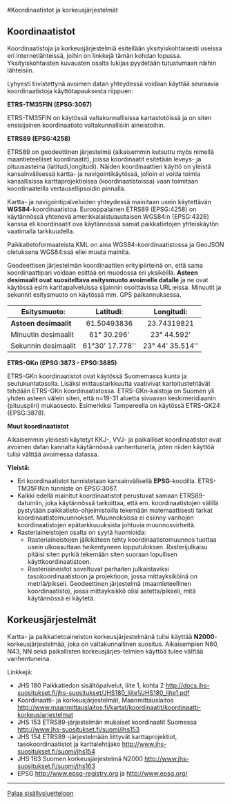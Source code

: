 #Koordinaatistot ja korkeusjärjestelmät

## Koordinaatistot

Koordinaatistoja ja korkeusjärjestelmiä esitellään yksityiskohtaisesti useissa eri internetlähteissä, joihin on linkkejä tämän kohdan lopussa. Yksityiskohtaisten kuvausten osalta lukijaa pyydetään tutustumaan näihin lähteisiin.

Lyhyesti tiivistettynä avoimen datan yhteydessä voidaan käyttää seuraavia koordinaatistoja käyttötapauksesta riippuen:

**ETRS-TM35FIN (EPSG:3067)**

ETRS-TM35FIN on käytössä valtakunnallisissa kartastotöissä ja on siten ensisijainen koordinaatisto valtakunnallisiin aineistoihin. 

**ETRS89 (EPSG:4258)**

ETRS89 on geodeettinen järjestelmä (aikaisemmin kutsuttu myös nimellä maantieteelliset koordinaatit), joissa koordinaatit esitetään leveys- ja pituusasteina (latitudi,longitudi). Näiden koordinaattien käyttö on yleistä kansainvälisessä kartta- ja navigointikäytössä, jolloin ei voida toimia kansallisissa karttaprojektioissa (koordinaatistoissa) vaan toimitaan koordinaateilla vertausellipsoidin pinnalla.

Kartta- ja navigointipalveluiden yhteydessä mainitaan usein käytettävän **WGS84**-koordinaatistoa. Eurooppalainen ETRS89 (EPSG:4258) on käytännössä yhtenevä amerikkalaistuaustaisen WGS84:n (EPSG:4326) kanssa eli koordinaatit ova käytännössä samat paikkatietojen yhteiskäytön vaatimalla tarkkuudella.

Paikkatietoformaateista KML on aina WGS84-koordinaatistossa ja GeoJSON oletuksena WGS84:ssä ellei muuta mainita.

Geodeettisen järjestelmän koordinaattien erityipiirteinä on, että sama koordinaattipari voidaan esittää eri muodossa eri yksiköillä. **Asteen desimaalit ovat suositeltava esitysmuoto avoimelle datalle** ja ne ovat käytössä esim karttapalveluissa sijainnin osoittavissa URL:eissa. Minuutit ja sekunnit esitysmuoto on käytössä mm. GPS paikannuksessa.

| Esitysmuoto: | Latitudi: | Longitudi: |
| ---          | :-------: | :--------: |
| **Asteen desimaalit** | 61.50493836 | 23.74319821 |
| Minuutin desimaalit | 61° 30.296' | 23° 44.592' |
| Sekunnin desimaalit | 61°30' 17.778'' | 23° 44' 35.514'' |


**ETRS-GKn (EPSG:3873 - EPSG:3885)**

ETRS-GKn koordinaatistot ovat käytössä Suomemassa kunta ja seutukuntatasolla. Lisäksi mittaustarkkuutta vaativivat kartoitustehtävät tehdään ETRS-GKn koordinaatistossa. ETRS-GKn-kaistoja on Suomen yli yhden asteen välein siten, että n=19-31 aluetta sivuavan keskimeridiaanin (pituuspiiri) mukaosesto. Esimerkiksi Tampereella on käytössä ETRS-GK24 (EPSG:3878).

**Muut koordinaatistot**

Aikaisemmin yleisesti käytetyt KKJ-, VVJ- ja paikalliset koordinaatistot ovat avoimen datan kannalta käytännössä vanhentuneita, joten niiden käyttöä tulisi välttää avoimessa datassa.

**Yleistä:**
* Eri koordinaatistot tunnistetaan kansainvälisellä **EPSG**-koodilla. ETRS-TM35FIN:n tunniste on EPSG:3067.
* Kaikki edellä mainitut koordinaatistot perustuvat samaan ETRS89-datumiin, joka käytännössä tarkoittaa, että em. koordinaatistojen välillä pystytään paikkatieto-ohjelmistoilla tekemään matemaattisesti tarkat koordinaatistomuunnokset. Muunnoksissa ei esiinny vanhojen koordinaatistojen epätarkkuuuksista johtuvia muunnosvirheitä.
* Rasteriaineistojen osalta on syytä huomioida:
  * Rasteriaineistojen jälkikäteen tehty koordinaatistomuunnos tuottaa usein ulkoasultaan heikentyneen lopputuloksen. Rasterijulkaisu pitäisi siten pyrkiä tekemään siten suoraan lopullisen käyttkoordinaatistoon.
  * Rasteriaineistot soveltuvat parhaiten julkaistaviksi tasokoordinaatistoon ja projektioon, jossa mittayksiköinä on metriä/pikseli. Geodeettinen järjestelmä (maantieteellinen koordinaatisto), jossa mittayksikkö olisi astetta/pikseli, mitä käytännössä ei käytetä.


## Korkeusjärjestelmät
Kartta- ja paikkatietoaineiston korkeusjärjestelmänä tulisi käyttää **N2000**-korkeusjärjestelmää, joka on valtakunnallinen suositus. Aikaisempien N60, N43, NN sekä paikallisten korkeusjärjes-telmien käyttöä tulee välttää vanhentuneina.

Linkkejä:
* JHS 180 Paikkatiedon sisältöpalvelut, liite 1, kohta 2 http://docs.jhs-suositukset.fi/jhs-suositukset/JHS180_liite1/JHS180_liite1.pdf
* Koordinaatti- ja korkeusjärjestelmät, Maanmittauslaitos http://www.maanmittauslaitos.fi/kartat/koordinaatit/koordinaatti-korkeusjarjestelmat
* JHS 153 ETRS89-järjestelmän mukaiset koordinaatit Suomessa http://www.jhs-suositukset.fi/suomi/jhs153
* JHS 154 ETRS89 -järjestelmään liittyvät karttaprojektiot, tasokoordinaatistot ja karttalehtijako http://www.jhs-suositukset.fi/suomi/jhs154
* JHS 163 Suomen korkeusjärjestelmä N2000 http://www.jhs-suositukset.fi/suomi/jhs163
* EPSG http://www.epsg-registry.org ja http://www.epsg.org/


-----
[Palaa sisällysluetteloon](Sisällysluettelo.md)
